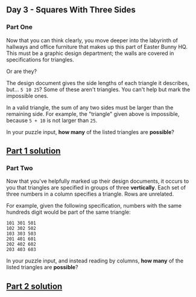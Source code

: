 ## Day 3 - Squares With Three Sides

### Part One

Now that you can think clearly, you move deeper into the labyrinth of hallways and office
furniture that makes up this part of Easter Bunny HQ. This must be a graphic design department;
the walls are covered in specifications for triangles.

Or are they?

The design document gives the side lengths of each triangle it describes, but... `5 10 25`?
Some of these aren't triangles. You can't help but mark the impossible ones.

In a valid triangle, the sum of any two sides must be larger than the remaining side. For example,
the "triangle" given above is impossible, because `5 + 10` is not larger than `25`.

In your puzzle input, **how many** of the listed triangles are **possible**?

[Part 1 solution][1]
--------------------

### Part Two

Now that you've helpfully marked up their design documents, it occurs to you that triangles
are specified in groups of three **vertically**. Each set of three numbers in a column specifies
a triangle. Rows are unrelated.

For example, given the following specification, numbers with the same hundreds digit would be part
of the same triangle:

```
101 301 501
102 302 502
103 303 503
201 401 601
202 402 602
203 403 603
```

In your puzzle input, and instead reading by columns, **how many** of the listed triangles
are **possible**?

[Part 2 solution][2]
--------------------


[1]: part_1.py
[2]: part_2.py
